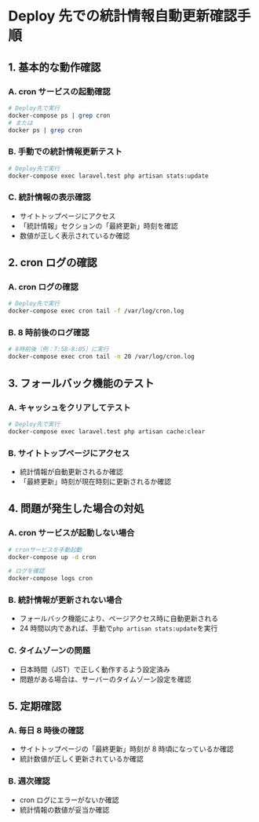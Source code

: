 # Deploy 先での統計情報自動更新確認手順

## 1. 基本的な動作確認

### A. cron サービスの起動確認

```bash
# Deploy先で実行
docker-compose ps | grep cron
# または
docker ps | grep cron
```

### B. 手動での統計情報更新テスト

```bash
# Deploy先で実行
docker-compose exec laravel.test php artisan stats:update
```

### C. 統計情報の表示確認

-   サイトトップページにアクセス
-   「統計情報」セクションの「最終更新」時刻を確認
-   数値が正しく表示されているか確認

## 2. cron ログの確認

### A. cron ログの確認

```bash
# Deploy先で実行
docker-compose exec cron tail -f /var/log/cron.log
```

### B. 8 時前後のログ確認

```bash
# 8時前後（例：7:58-8:05）に実行
docker-compose exec cron tail -n 20 /var/log/cron.log
```

## 3. フォールバック機能のテスト

### A. キャッシュをクリアしてテスト

```bash
# Deploy先で実行
docker-compose exec laravel.test php artisan cache:clear
```

### B. サイトトップページにアクセス

-   統計情報が自動更新されるか確認
-   「最終更新」時刻が現在時刻に更新されるか確認

## 4. 問題が発生した場合の対処

### A. cron サービスが起動しない場合

```bash
# cronサービスを手動起動
docker-compose up -d cron

# ログを確認
docker-compose logs cron
```

### B. 統計情報が更新されない場合

-   フォールバック機能により、ページアクセス時に自動更新される
-   24 時間以内であれば、手動で`php artisan stats:update`を実行

### C. タイムゾーンの問題

-   日本時間（JST）で正しく動作するよう設定済み
-   問題がある場合は、サーバーのタイムゾーン設定を確認

## 5. 定期確認

### A. 毎日 8 時後の確認

-   サイトトップページの「最終更新」時刻が 8 時頃になっているか確認
-   統計数値が正しく更新されているか確認

### B. 週次確認

-   cron ログにエラーがないか確認
-   統計情報の数値が妥当か確認
